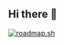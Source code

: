 ## Hi there 👋

[![roadmap.sh](https://roadmap.sh/card/tall/6883511686548d698af7cb90?variant=dark&roadmaps=python)](https://roadmap.sh)



<!--
**makasDev/makasdev** is a ✨ _special_ ✨ repository because its `README.md` (this file) appears on your GitHub profile.

Here are some ideas to get you started:

- 🔭 I’m currently working on ...
- 🌱 I’m currently learning ...
- 👯 I’m looking to collaborate on ...
- 🤔 I’m looking for help with ...
- 💬 Ask me about ...
- 📫 How to reach me: ...
- 😄 Pronouns: ...
- ⚡ Fun fact: ...
-->
